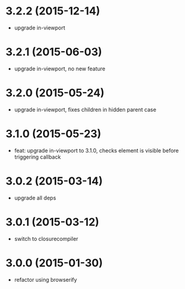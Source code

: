 # 3.2.2 (2015-12-14)

  * upgrade in-viewport

# 3.2.1 (2015-06-03)

  * upgrade in-viewport, no new feature

# 3.2.0 (2015-05-24)

  * upgrade in-viewport, fixes children in hidden parent case

# 3.1.0 (2015-05-23)

  * feat: upgrade in-viewport to 3.1.0, checks element is visible before triggering callback

# 3.0.2 (2015-03-14)

  * upgrade all deps

# 3.0.1 (2015-03-12)
  
  * switch to closurecompiler

# 3.0.0 (2015-01-30)

  * refactor using browserify

